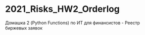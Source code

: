 # 2021_Risks_HW2_Orderlog

Домашка 2 (Python Functions) по ИТ для финансистов - Реестр биржевых заявок
